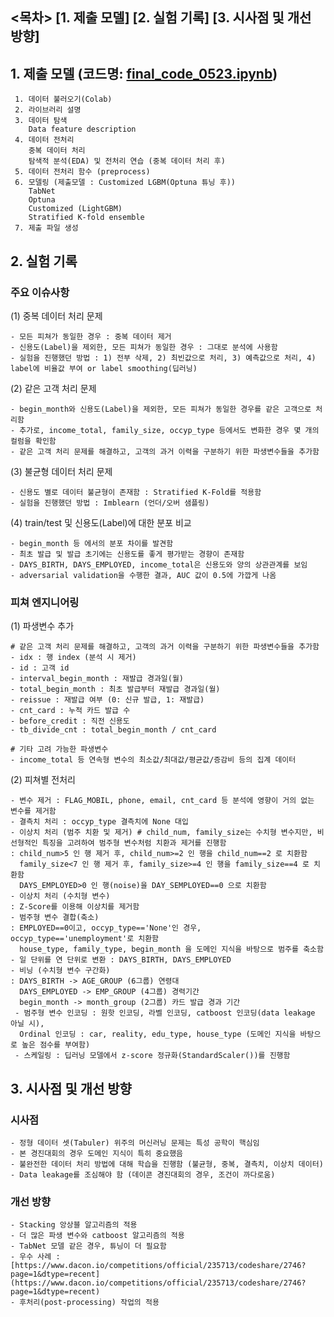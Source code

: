 ## <목차> [1. 제출 모델] [2. 실험 기록] [3. 시사점 및 개선 방향]

## 1. 제출 모델 (코드명: [final_code_0523.ipynb](https://github.com/bunchacha/dacon-competition-credit_score_prediction/blob/main/notebook/%EC%9D%B4%EB%AC%B8%ED%98%95/final_code_0523.ipynb))
```
 1. 데이터 불러오기(Colab)
 2. 라이브러리 설명
 3. 데이터 탐색
    Data feature description
 4. 데이터 전처리
    중복 데이터 처리
    탐색적 분석(EDA) 및 전처리 연습 (중복 데이터 처리 후)
 5. 데이터 전처리 함수 (preprocess)
 6. 모델링 (제출모델 : Customized LGBM(Optuna 튜닝 후))
    TabNet
    Optuna
    Customized (LightGBM)
    Stratified K-fold ensemble
 7. 제출 파일 생성
 ```
 
## 2. 실험 기록
### 주요 이슈사항
(1) 중복 데이터 처리 문제
```
- 모든 피쳐가 동일한 경우 : 중복 데이터 제거
- 신용도(Label)을 제외한, 모든 피쳐가 동일한 경우 : 그대로 분석에 사용함
- 실험을 진행했던 방법 : 1) 전부 삭제, 2) 최빈값으로 처리, 3) 예측값으로 처리, 4) label에 비율값 부여 or label smoothing(딥러닝)
```
(2) 같은 고객 처리 문제
```
- begin_month와 신용도(Label)을 제외한, 모든 피쳐가 동일한 경우를 같은 고객으로 처리함
- 추가로, income_total, family_size, occyp_type 등에서도 변화한 경우 몇 개의 컬럼을 확인함
- 같은 고객 처리 문제를 해결하고, 고객의 과거 이력을 구분하기 위한 파생변수들을 추가함
```
(3) 불균형 데이터 처리 문제
```
- 신용도 별로 데이터 불균형이 존재함 : Stratified K-Fold를 적용함
- 실험을 진행했던 방법 : Imblearn (언더/오버 샘플링)
```
(4) train/test 및 신용도(Label)에 대한 분포 비교
```
- begin_month 등 에서의 분포 차이를 발견함
- 최초 발급 및 발급 초기에는 신용도를 좋게 평가받는 경향이 존재함
- DAYS_BIRTH, DAYS_EMPLOYED, income_total은 신용도와 양의 상관관계를 보임
- adversarial validation을 수행한 결과, AUC 값이 0.5에 가깝게 나옴
```
### 피쳐 엔지니어링
(1) 파생변수 추가
```
# 같은 고객 처리 문제를 해결하고, 고객의 과거 이력을 구분하기 위한 파생변수들을 추가함
- idx : 행 index (분석 시 제거)
- id : 고객 id
- interval_begin_month : 재발급 경과일(월)
- total_begin_month : 최초 발급부터 재발급 경과일(월)
- reissue : 재발급 여부 (0: 신규 발급, 1: 재발급)
- cnt_card : 누적 카드 발급 수
- before_credit : 직전 신용도
- tb_divide_cnt : total_begin_month / cnt_card

# 기타 고려 가능한 파생변수
- income_total 등 연속형 변수의 최소값/최대값/평균값/증감비 등의 집계 데이터
```

(2) 피쳐별 전처리
```
- 변수 제거 : FLAG_MOBIL, phone, email, cnt_card 등 분석에 영향이 거의 없는 변수를 제거함
- 결측치 처리 : occyp_type 결측치에 None 대입
- 이상치 처리 (범주 치환 및 제거) # child_num, family_size는 수치형 변수지만, 비선형적인 특징을 고려하여 범주형 변수처럼 치환과 제거를 진행함
: child_num>5 인 행 제거 후, child_num>=2 인 행을 child_num==2 로 치환함
  family_size<7 인 행 제거 후, family_size>=4 인 행을 family_size==4 로 치환함
  DAYS_EMPLOYED>0 인 행(noise)을 DAY_SEMPLOYED==0 으로 치환함
- 이상치 처리 (수치형 변수)
: Z-Score를 이용해 이상치를 제거함
- 범주형 변수 결합(축소)
: EMPLOYED==0이고, occyp_type=='None'인 경우, occyp_type=='unemployment'로 치환함
  house_type, family_type, begin_month 을 도메인 지식을 바탕으로 범주를 축소함
- 일 단위를 연 단위로 변환 : DAYS_BIRTH, DAYS_EMPLOYED
- 비닝 (수치형 변수 구간화)
: DAYS_BIRTH -> AGE_GROUP (6그룹) 연령대
  DAYS_EMPLOYED -> EMP_GROUP (4그룹) 경력기간
  begin_month -> month_group (2그룹) 카드 발급 경과 기간
 - 범주형 변수 인코딩 : 원핫 인코딩, 라벨 인코딩, catboost 인코딩(data leakage 아닐 시),
  Ordinal 인코딩 : car, reality, edu_type, house_type (도메인 지식을 바탕으로 높은 점수를 부여함)
 - 스케일링 : 딥러닝 모델에서 z-score 정규화(StandardScaler())를 진행함
```

## 3. 시사점 및 개선 방향
### 시사점
```
- 정형 데이터 셋(Tabuler) 위주의 머신러닝 문제는 특성 공학이 핵심임
- 본 경진대회의 경우 도메인 지식이 특히 중요했음
- 불완전한 데이터 처리 방법에 대해 학습을 진행함 (불균형, 중복, 결측치, 이상치 데이터)
- Data leakage를 조심해야 함 (데이콘 경진대회의 경우, 조건이 까다로움)
```
### 개선 방향
```
- Stacking 앙상블 알고리즘의 적용
- 더 많은 파생 변수와 catboost 알고리즘의 적용
- TabNet 모델 같은 경우, 튜닝이 더 필요함
- 우수 사례 : [https://www.dacon.io/competitions/official/235713/codeshare/2746?page=1&dtype=recent](https://www.dacon.io/competitions/official/235713/codeshare/2746?page=1&dtype=recent)
- 후처리(post-processing) 작업의 적용
```

